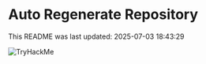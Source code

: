 # Auto Regenerate Repository

This README was last updated: 2025-07-03 18:43:29

 ![TryHackMe](https://tryhackme.com/badge/533634)
